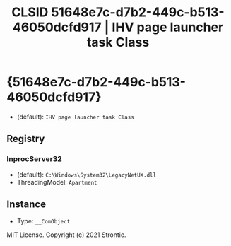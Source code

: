 ﻿---
title: "CLSID 51648e7c-d7b2-449c-b513-46050dcfd917 | IHV page launcher task Class"
excerpt: What is COM-Object CLSID 51648e7c-d7b2-449c-b513-46050dcfd917?
---

# {51648e7c-d7b2-449c-b513-46050dcfd917}

* (default): `IHV page launcher task Class`

## Registry


### InprocServer32

* (default): `C:\Windows\System32\LegacyNetUX.dll`
* ThreadingModel: `Apartment`

## Instance

* Type: `__ComObject`

MIT License. Copyright (c) 2021 Strontic.


